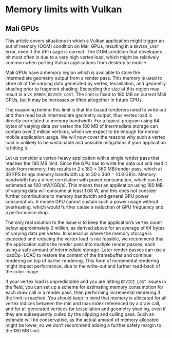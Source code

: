 <!--
- Copyright (c) 2019-2020, Arm Limited and Contributors
-
- SPDX-License-Identifier: Apache-2.0
-
- Licensed under the Apache License, Version 2.0 the "License";
- you may not use this file except in compliance with the License.
- You may obtain a copy of the License at
-
-     http://www.apache.org/licenses/LICENSE-2.0
-
- Unless required by applicable law or agreed to in writing, software
- distributed under the License is distributed on an "AS IS" BASIS,
- WITHOUT WARRANTIES OR CONDITIONS OF ANY KIND, either express or implied.
- See the License for the specific language governing permissions and
- limitations under the License.
-
-->

# Memory limits with Vulkan 

## Mali GPUs

This article covers situations in which a Vulkan application might trigger an out of memory (OOM) condition on Mali GPUs, resulting in a `DEVICE_LOST` error, even if the API usage is correct. The OOM condition that developers hit most often is due to a very high vertex load, which might be relatively common when porting Vulkan applications from desktop to mobile.

Mali GPUs have a memory region which is available to store the intermediate geometry output from a render pass. This memory is used to store all of the varying data generated by vertex, tessellation, and geometry shading prior to fragment shading. Exceeding the size of this region may result in a `VK_ERROR_DEVICE_LOST`. The limit is fixed to 180 MB on current Mali GPUs, but it may be increases or lifted altogether in future GPUs.

The reasoning behind this limit is that tile-based renderers need to write out and then read back intermediate geometry output, thus vertex load is directly correlated to memory bandwidth. For a typical program using 64 bytes of varying data per vertex the 180 MB of intermediate storage can contain over 2 million vertices, which we expect to be enough for normal mobile application usage.
We will now cover the reasons why such a vertex load is unlikely to be sustainable and possible mitigations if your application is hitting it.

Let us consider a vertex-heavy application with a single render pass that reaches the 180 MB limit. Since the GPU has to write the data out and read it back from memory, this results in 2 x 180 = 360 MB/render pass, which at 30 FPS brings memory bandwidth up to 30 x 360 = 10.8 GB/s. Memory bandwidth has a direct correlation with power consumption, which can be estimated as 100 mW/(GB/s). This means that an application using 180 MB of varying data will consume at least 1.08 W, and this does not consider further contributions to memory bandwidth and general GPU power consumption. A mobile GPU cannot sustain such a power usage without overheating, which would further cause a reduction of GPU frequency and a performance drop.

The only real solution to the issue is to keep the application’s vertex count below approximately 2 million, as derived above for an average of 64 bytes of varying data per vertex. In scenarios where the memory storage is exceeded and reducing the vertex load is not feasible, we recommend that the application splits the render pass into multiple render passes, each using a safe amount of intermediate storage. Later render passes can use a loadOp=LOAD to restore the content of the framebuffer and continue rendering on top of earlier rendering. This form of incremental rendering might impact performance, due to the write-out and further read-back of the color image.

If your vertex load is unpredictable and you are hitting `DEVICE_LOST` issues in the field, you can set up a scheme for estimating memory consumption for each draw call in a render pass, then performing incremental rendering if the limit is reached. You should keep in mind that memory is allocated for all vertex indices between the min and max index referenced by a draw call, and for all generated vertices for tessellation and geometry shading, even if they are subsequently culled by the clipping and culling pass. Such an estimate will be conservative, as the actual amount of memory allocated might be lower, so we don’t recommend adding a further safety margin to the 180 MB limit.
